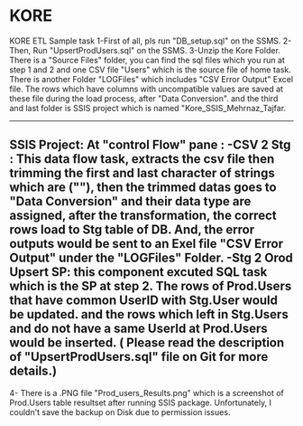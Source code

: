 # KORE
KORE ETL Sample task
1-First of all, pls run "DB_setup.sql" on the SSMS.
2-Then, Run "UpsertProdUsers.sql" on the SSMS.
3-Unzip the Kore Folder. 
  There is a "Source Files" folder, you can find the sql files which you run at step 1 and 2 and one CSV file "Users" which is the source file of home task.
  There is another Folder "LOGFiles" which includes "CSV Error Output" Excel file. The rows which have columns with uncompatible values are saved at these file during the load process, after "Data Conversion".
  and the third and last folder is SSIS project which is named "Kore_SSIS_Mehrnaz_Tajfar.

-----
SSIS Project:
At "control Flow" pane :
  -CSV 2 Stg : This data flow task, extracts the csv file then trimming the first and last character of strings which are (""), then the trimmed datas goes to "Data Conversion" and their data type are assigned, 
  after the transformation, the correct rows load to Stg table of DB. And, the error outputs would be sent to an Exel file "CSV Error Output" under the "LOGFiles" Folder.
  -Stg 2 Orod Upsert SP: this component excuted SQL task which is the SP at step 2. The rows of Prod.Users that have common UserID with Stg.User would be updated. and the rows which left in Stg.Users and do not have a same     UserId at Prod.Users would be inserted. ( Please read the description of "UpsertProdUsers.sql" file on Git for more details.)
----

4- There is a .PNG file "Prod_users_Results.png" which is a screenshot of Prod.Users table resultset after running SSIS package. Unfortunately, I couldn't save the backup on Disk due to permission issues.
  
  

